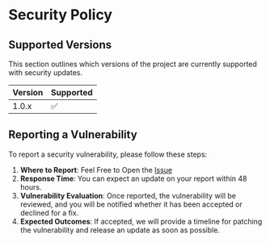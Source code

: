 # Security Policy

## Supported Versions

This section outlines which versions of the project are currently supported with security updates.

| Version | Supported          |
| ------- | ------------------ |
| 1.0.x   | :white_check_mark: |

## Reporting a Vulnerability

To report a security vulnerability, please follow these steps:

1. **Where to Report**: Feel Free to Open the [Issue](https://github.com/UjjwalSaini07/MailScoutVerify/issues/new?template=Blank+issue)
2. **Response Time**: You can expect an update on your report within 48 hours.
3. **Vulnerability Evaluation**: Once reported, the vulnerability will be reviewed, and you will be notified whether it has been accepted or declined for a fix.
4. **Expected Outcomes**: If accepted, we will provide a timeline for patching the vulnerability and release an update as soon as possible.


